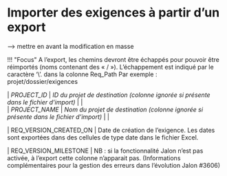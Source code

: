 # Importer des exigences à partir d’un export

--> mettre en avant la modification en masse

!!! "Focus" 
	A l’export, les chemins devront être échappés pour pouvoir être réimportés (noms contenant des « / »). 	L’échappement est indiqué par le caractère ‘\’. dans la colonne Req_Path
	Par exemple : projet\/dossier\/exigences


| *PROJECT_ID*  | *ID du projet de destination (colonne ignorée si présente dans le fichier d’import)*                                                                                                                                                                                                                                                                                                                                                                                                                                                                                                                                                                                                                                                                                                                                                                                                                                                                                                                                                                                                                                                                | |   
| *PROJECT_NAME* | *Nom du projet de destination (colonne ignorée si présente dans le fichier d’import)*                                                                                                                                                                                                                                                                                                                                                                                                                                                                                                                                                                                                                                                                                                                                                                                                                                                                                                                                                                                                                                                               | |

| REQ_VERSION_CREATED_ON         | Date de création de l’exigence. Les dates sont exportées dans des cellules de type date dans le fichier Excel.

| REQ_VERSION_MILESTONE          | NB : si la fonctionnalité Jalon n’est pas activée, à l’export cette colonne n’apparait pas. (Informations complémentaires pour la gestion des erreurs dans l’évolution Jalon #3606) 
<!--stackedit_data:
eyJoaXN0b3J5IjpbMTk3ODYxMjM2MywtMTg0MzQyNDQ5MSw4Nj
E2Njg2MDYsLTIwNjU0MjQyNjJdfQ==
-->